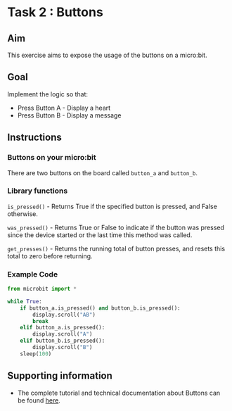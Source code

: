 # Task 2 : Buttons

## Aim

This exercise aims to expose the usage of the buttons on a micro:bit.

## Goal

Implement the logic so that:
* Press Button A - Display a heart
* Press Button B - Display a message

## Instructions

### Buttons on your micro:bit
There are two buttons on the board called `button_a` and `button_b`. 

### Library functions
`is_pressed()` - Returns True if the specified button is pressed, and False otherwise.

`was_pressed()` - Returns True or False to indicate if the button was pressed since the device started or the last time this method was called.

`get_presses()` - Returns the running total of button presses, and resets this total to zero before returning.

### Example Code
```python
from microbit import *

while True:
    if button_a.is_pressed() and button_b.is_pressed():
        display.scroll("AB")
        break
    elif button_a.is_pressed():
        display.scroll("A")
    elif button_b.is_pressed():
        display.scroll("B")
    sleep(100)
```

## Supporting information

* The complete tutorial and technical documentation about Buttons can be found [here](http://microbit-micropython.readthedocs.io/en/latest/button.html).